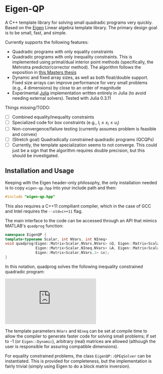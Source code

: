 # Eigen-QP #

A C++ template library for solving small quadradic programs very quickly.  Based on the [Eigen](http://eigen.tuxfamily.org/index.php?title=Main_Page) Linear algebra template library.  The primary design goal is to be small, fast, and simple.

Currently supports the following features:
*   Quadradic programs with only equality constraints
*   Quadradic programs with only inequality constraints. This is implemented using primal/dual interior point methods (specifically, the Mehrotra predictor/corrector method).  The algorithm follows the exposition in [this Masters thesis](http://etd.dtu.dk/thesis/220437/ep08_19.pdf)
*   Dynamic and fixed array sizes, as well as both float/double support.  Fixed size arrays can improve performance for very small problems (e.g., 4 dimensions) by close to an order of magnitude
*   Experimental [Julia](http://julialang.org) implementation written entirely in Julia (to avoid needing external solvers).  Tested with Julia 0.3.11

Things missing/TODO:
- [ ]   Combined equality/inequality constraints
- [ ]   Specialized code for box constraints (e.g., $l_i \le x_i \le u_i$)
- [ ]   Non-convergence/failure testing (currently assumes problem is feasible and convex)
- [ ]   (Stretch goal) Quadradically constrained quadradic programs (QCQPs)
- [ ]   Currently, the <float> template specialization seems to not converge.  This could just be a sign that the algorithm requires double precision, but this should be investigated.

## Installation and Usage ##

Keeping with the Eigen header-only philosophy, the only installation needed is to copy `eigen-qp.hpp` into your include path and then:

```C++
#include "eigen-qp.hpp"
```

This also requires a C++11 compiliant compiler, which in the case of GCC and Intel requires the `--std=c++11` flag.

The main interface to the code can be accessed through an API that mimics MATLAB's `quadprog` function:

```C++
namespace EigenQP {
template<typename Scalar, int NVars, int NIneq>
void quadprog(Eigen::Matrix<Scalar,NVars,NVars> &Q, Eigen::Matrix<Scalar,NVars,1> &c, 
              Eigen::Matrix<Scalar,NIneq,NVars> &A, Eigen::Matrix<Scalar,NIneq,1> &b,
              Eigen::Matrix<Scalar,NVars,1> &x);
}
```

In this notation, quadprog solves the following inequality constrained quadradic program:

![Quadprog equation image](https://latex.codecogs.com/png.latex?%5Cdpi%7B150%7D%20%5Cmin_x%7E%20%5Cfrac%7B1%7D%7B2%7Dx%5ETQx%20&plus;%20c%5ETx%20%5C%5C%20%5Ctext%7BSuch%20that%7E%7D%20Ax%20%5Cprec%20b)

The template parameters `NVars` and `NIneq` can be set at compile time to allow the compiler to generate faster code for solving small problems; if set to -1 (or `Eigen::Dynamic`), arbitrary (real) matrices are allowed (although the user is responsible for assuring compatible dimensions).

For equality constrained problems, the class `EigenQP::QPEqSolver` can be instantiated.  This is provided for completeness, but the implementation is fairly trivial (simply using Eigen to do a block matrix inversion).
